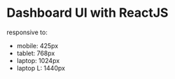 # Dashboard UI with ReactJS

responsive to:
- mobile: 425px
- tablet: 768px
- laptop: 1024px
- laptop L: 1440px
